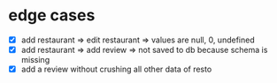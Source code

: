 # edge cases

- [x] add restaurant => edit restaurant => values are null, 0, undefined
- [x] add restaurant => add review => not saved to db because schema is missing
- [x] add a review without crushing all other data of resto

